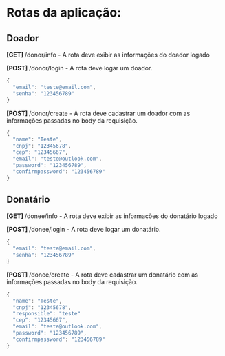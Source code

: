 # Rotas da aplicação:

## Doador

<b>[GET] </b> /donor/info - A rota deve exibir as informações do doador logado<br>

<b>[POST] </b> /donor/login - A rota deve logar um doador.<br>

```javascript
{
  "email": "teste@email.com",
  "senha": "123456789"
}
```

<b>[POST] </b> /donor/create - A rota deve cadastrar um doador com as informações passadas no body da requisição.<br>

```javascript
{
  "name": "Teste",
  "cnpj": "12345678",
  "cep": "12345667",
  "email": "teste@outlook.com",
  "password": "123456789",
  "confirmpassword": "123456789"
}
```

## Donatário

<b>[GET] </b> /donee/info - A rota deve exibir as informações do donatário logado<br>

<b>[POST] </b> /donee/login - A rota deve logar um donatário.<br>

```javascript
{
  "email": "teste@email.com",
  "senha": "123456789"
}
```

<b>[POST] </b> /donee/create - A rota deve cadastrar um donatário com as informações passadas no body da requisição.<br>

```javascript
{
  "name": "Teste",
  "cnpj": "12345678",
  "responsible": "teste"
  "cep": "12345667",
  "email": "teste@outlook.com",
  "password": "123456789",
  "confirmpassword": "123456789"
}
```